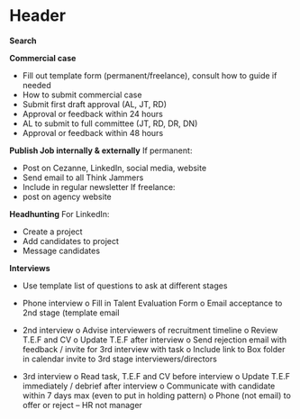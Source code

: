<!-- TITLE: Processes -->
<!-- SUBTITLE: A quick summary of HR processes -->

# Header

**Search** 

**Commercial case**
* Fill out template form (permanent/freelance), consult how to guide if needed
* How to submit commercial case
* Submit first draft approval (AL, JT, RD)
* Approval or feedback within 24 hours
* AL to submit to full committee (JT, RD, DR, DN)
* 	Approval or feedback within 48 hours 
 
**Publish Job internally & externally**
If permanent: 
* Post on Cezanne, LinkedIn, social media, website
* Send email to all Think Jammers
* Include in regular newsletter
If freelance:
*  post on agency website

**Headhunting**
For LinkedIn:		
* Create a project
* Add candidates to project
* Message candidates

**Interviews**

* Use template list of questions to ask at different stages
* Phone interview
o	Fill in Talent Evaluation Form
o	Email acceptance to 2nd stage (template email

* 2nd interview
o	Advise interviewers of recruitment timeline
o	Review T.E.F and CV
o	Update T.E.F after interview
o	Send rejection email with feedback / invite for 3rd interview with task
o	Include link to Box folder in calendar invite to 3rd stage interviewers/directors 

* 	3rd interview
o	Read task, T.E.F and CV before interview
o	Update T.E.F immediately / debrief after interview
o	Communicate with candidate within 7 days max (even to put in holding pattern)
o	Phone (not email) to offer or reject – HR not manager
